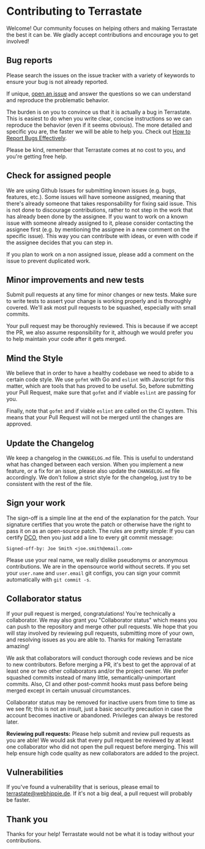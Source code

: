 # Contributing to Terrastate

Welcome! Our community focuses on helping others and making Terrastate the best
it can be. We gladly accept contributions and encourage you to get involved!


## Bug reports

Please search the issues on the issue tracker with a variety of keywords to
ensure your bug is not already reported.

If unique, [open an issue](https://github.com/webhippie/terrastate/issues)
and answer the questions so we can understand and reproduce the problematic
behavior.

The burden is on you to convince us that it is actually a bug in Terrastate.
This is easiest to do when you write clear, concise instructions so we can
reproduce the behavior (even if it seems obvious). The more detailed and
specific you are, the faster we will be able to help you. Check out
[How to Report Bugs Effectively](http://www.chiark.greenend.org.uk/~sgtatham/bugs.html).

Please be kind, remember that Terrastate comes at no cost to you, and you're
getting free help.


## Check for assigned people

We are using Github Issues for submitting known issues (e.g. bugs, features,
etc.). Some issues will have someone assigned, meaning that there's already
someone that takes responsability for fixing said issue. This is not done to
discourage contributions, rather to not step in the work that has already been
done by the assignee. If you want to work on a known issue with someone already
assigned to it, please consider contacting the assignee first (e.g. by
mentioning the assignee in a new comment on the specific issue). This way you
can contribute with ideas, or even with code if the assignee decides that you
can step in.

If you plan to work on a non assigned issue, please add a comment on the issue
to prevent duplicated work.


## Minor improvements and new tests

Submit pull requests at any time for minor changes or new tests. Make sure to
write tests to assert your change is working properly and is thoroughly covered.
We'll ask most pull requests to be squashed, especially with small commits.

Your pull request may be thoroughly reviewed. This is because if we accept the
PR, we also assume responsibility for it, although we would prefer you to help
maintain your code after it gets merged.


## Mind the Style

We believe that in order to have a healthy codebase we need to abide to a
certain code style. We use `gofmt` with Go and `eslint` with Javscript for this
matter, which are tools that has proved to be useful. So, before submitting your
Pull Request, make sure that `gofmt` and if viable `eslint` are passing for you.

Finally, note that `gofmt` and if viable `eslint` are called on the CI system.
This means that your Pull Request will not be merged until the changes are
approved.


## Update the Changelog

We keep a changelog in the `CHANGELOG.md` file. This is useful to understand
what has changed between each version. When you implement a new feature, or a
fix for an issue, please also update the `CHANGELOG.md` file accordingly. We
don't follow a strict style for the changelog, just try to be consistent with
the rest of the file.


## Sign your work

The sign-off is a simple line at the end of the explanation for the patch. Your
signature certifies that you wrote the patch or otherwise have the right to pass
it on as an open-source patch. The rules are pretty simple: If you can certify
[DCO](DCO), then you just add a line to every git commit message:

```
Signed-off-by: Joe Smith <joe.smith@email.com>
```

Please use your real name, we really dislike pseudonyms or anonymous
contributions. We are in the opensource world without secrets. If you set your
`user.name` and `user.email` git configs, you can sign your commit automatically
with `git commit -s`.


## Collaborator status

If your pull request is merged, congratulations! You're technically a
collaborator. We may also grant you "Collaborator status" which means you can
push to the repository and merge other pull requests. We hope that you will
stay involved by reviewing pull requests, submitting more of your own, and
resolving issues as you are able to. Thanks for making Terrastate amazing!

We ask that collaborators will conduct thorough code reviews and be nice to
new contributors. Before merging a PR, it's best to get the approval of
at least one or two other collaborators and/or the project owner. We prefer
squashed commits instead of many little, semantically-unimportant commits. Also,
CI and other post-commit hooks must pass before being merged except in certain
unusual circumstances.

Collaborator status may be removed for inactive users from time to time as
we see fit; this is not an insult, just a basic security precaution in case
the account becomes inactive or abandoned. Privileges can always be restored
later.

**Reviewing pull requests:** Please help submit and review pull requests as
you are able! We would ask that every pull request be reviewed by at least
one collaborator who did not open the pull request before merging. This will
help ensure high code quality as new collaborators are added to the project.


## Vulnerabilities

If you've found a vulnerability that is serious, please email to
terrastate@webhippie.de. If it's not a big deal, a pull request will probably be
faster.


## Thank you

Thanks for your help! Terrastate would not be what it is today without your
contributions.
